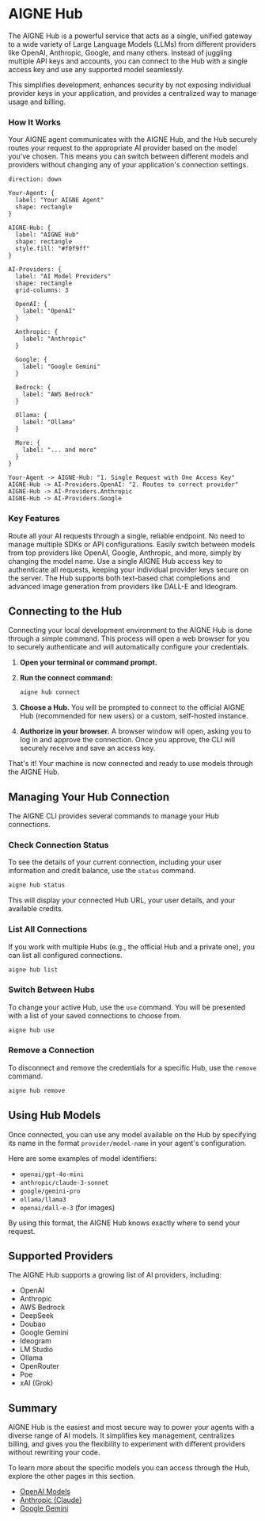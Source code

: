 # AIGNE Hub

The AIGNE Hub is a powerful service that acts as a single, unified gateway to a wide variety of Large Language Models (LLMs) from different providers like OpenAI, Anthropic, Google, and many others. Instead of juggling multiple API keys and accounts, you can connect to the Hub with a single access key and use any supported model seamlessly.

This simplifies development, enhances security by not exposing individual provider keys in your application, and provides a centralized way to manage usage and billing.

### How It Works

Your AIGNE agent communicates with the AIGNE Hub, and the Hub securely routes your request to the appropriate AI provider based on the model you've chosen. This means you can switch between different models and providers without changing any of your application's connection settings.

```d2
direction: down

Your-Agent: {
  label: "Your AIGNE Agent"
  shape: rectangle
}

AIGNE-Hub: {
  label: "AIGNE Hub"
  shape: rectangle
  style.fill: "#f0f9ff"
}

AI-Providers: {
  label: "AI Model Providers"
  shape: rectangle
  grid-columns: 3

  OpenAI: {
    label: "OpenAI"
  }

  Anthropic: {
    label: "Anthropic"
  }

  Google: {
    label: "Google Gemini"
  }

  Bedrock: {
    label: "AWS Bedrock"
  }

  Ollama: {
    label: "Ollama"
  }

  More: {
    label: "... and more"
  }
}

Your-Agent -> AIGNE-Hub: "1. Single Request with One Access Key"
AIGNE-Hub -> AI-Providers.OpenAI: "2. Routes to correct provider"
AIGNE-Hub -> AI-Providers.Anthropic
AIGNE-Hub -> AI-Providers.Google

```

### Key Features

<x-cards data-columns="2">
  <x-card data-title="Unified LLM Access" data-icon="lucide:library">
    Route all your AI requests through a single, reliable endpoint. No need to manage multiple SDKs or API configurations.
  </x-card>
  <x-card data-title="Multi-Provider Support" data-icon="lucide:cloud">
    Easily switch between models from top providers like OpenAI, Google, Anthropic, and more, simply by changing the model name.
  </x-card>
  <x-card data-title="Simplified API Key Management" data-icon="lucide:key-round">
    Use a single AIGNE Hub access key to authenticate all requests, keeping your individual provider keys secure on the server.
  </x-card>
  <x-card data-title="Chat and Image Generation" data-icon="lucide:messages-square">
    The Hub supports both text-based chat completions and advanced image generation from providers like DALL-E and Ideogram.
  </x-card>
</x-cards>

## Connecting to the Hub

Connecting your local development environment to the AIGNE Hub is done through a simple command. This process will open a web browser for you to securely authenticate and will automatically configure your credentials.

1.  **Open your terminal or command prompt.**
2.  **Run the connect command:**

    ```bash
    aigne hub connect
    ```

3.  **Choose a Hub.** You will be prompted to connect to the official AIGNE Hub (recommended for new users) or a custom, self-hosted instance.

4.  **Authorize in your browser.** A browser window will open, asking you to log in and approve the connection. Once you approve, the CLI will securely receive and save an access key.

That's it! Your machine is now connected and ready to use models through the AIGNE Hub.

## Managing Your Hub Connection

The AIGNE CLI provides several commands to manage your Hub connections.

### Check Connection Status

To see the details of your current connection, including your user information and credit balance, use the `status` command.

```bash
aigne hub status
```

This will display your connected Hub URL, your user details, and your available credits.

### List All Connections

If you work with multiple Hubs (e.g., the official Hub and a private one), you can list all configured connections.

```bash
aigne hub list
```

### Switch Between Hubs

To change your active Hub, use the `use` command. You will be presented with a list of your saved connections to choose from.

```bash
aigne hub use
```

### Remove a Connection

To disconnect and remove the credentials for a specific Hub, use the `remove` command.

```bash
aigne hub remove
```

## Using Hub Models

Once connected, you can use any model available on the Hub by specifying its name in the format `provider/model-name` in your agent's configuration.

Here are some examples of model identifiers:

-   `openai/gpt-4o-mini`
-   `anthropic/claude-3-sonnet`
-   `google/gemini-pro`
-   `ollama/llama3`
-   `openai/dall-e-3` (for images)

By using this format, the AIGNE Hub knows exactly where to send your request.

## Supported Providers

The AIGNE Hub supports a growing list of AI providers, including:

-   OpenAI
-   Anthropic
-   AWS Bedrock
-   DeepSeek
-   Doubao
-   Google Gemini
-   Ideogram
-   LM Studio
-   Ollama
-   OpenRouter
-   Poe
-   xAI (Grok)

## Summary

AIGNE Hub is the easiest and most secure way to power your agents with a diverse range of AI models. It simplifies key management, centralizes billing, and gives you the flexibility to experiment with different providers without rewriting your code.

To learn more about the specific models you can access through the Hub, explore the other pages in this section.

- [OpenAI Models](./models-openai.md)
- [Anthropic (Claude)](./models-anthropic.md)
- [Google Gemini](./models-gemini.md)